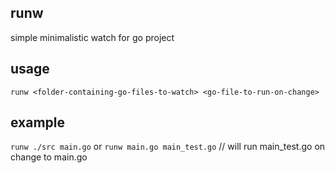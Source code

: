 ## runw

simple minimalistic watch for go project

## usage
`runw <folder-containing-go-files-to-watch> <go-file-to-run-on-change>`

## example
`runw ./src main.go`
or
`runw main.go main_test.go` // will run main_test.go on change to main.go
